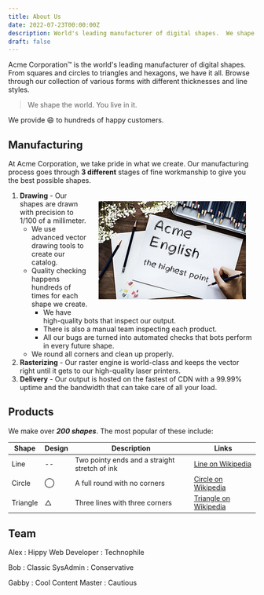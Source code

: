 ```yaml
---
title: About Us
date: 2022-07-23T00:00:00Z
description: World's leading manufacturer of digital shapes.  We shape the world.  You live in it.
draft: false
---
```


Acme Corporation&trade; is the world's leading manufacturer of digital shapes. From squares and circles to triangles and hexagons, we have it all. Browse through our collection of various forms with different thicknesses and line styles.

> We shape the world. You live in it.

We provide :smile: to hundreds of happy customers.

## Manufacturing

At Acme Corporation, we take pride in what we create. Our manufacturing process goes through **3 different** stages of fine workmanship to give you the best possible shapes.

<img style="float: right; margin: 20px;" src="../image/draw.jpg">

1. **Drawing** - Our shapes are drawn with precision to 1/100 of a millimeter.
   - We use advanced vector drawing tools to create our catalog.
   - Quality checking happens hundreds of times for each shape we create.
     - We have high-quality bots that inspect our output.
     - There is also a manual team inspecting each product.
     - All our bugs are turned into automated checks that bots perform in every future shape.
   - We round all corners and clean up properly.
2. **Rasterizing** - Our raster engine is world-class and keeps the vector right until it gets to our high-quality laser printers.
3. **Delivery** - Our output is hosted on the fastest of CDN with a 99.99% uptime and the bandwidth that can take care of all your load.

## Products

We make over **_200 shapes_**. The most popular of these include:

| Shape    | Design  | Description                                   | Links                                                                |
| -------- | ------- | --------------------------------------------- | -------------------------------------------------------------------- |
| Line     | --      | Two pointy ends and a straight stretch of ink | [Line on Wikipedia](<https://en.wikipedia.org/wiki/Line_(geometry)>) |
| Circle   | &#8413; | A full round with no corners                  | [Circle on Wikipedia](https://en.wikipedia.org/wiki/Circle)          |
| Triangle | &#9651; | Three lines with three corners                | [Triangle on Wikipedia](https://en.wikipedia.org/wiki/Triangle)      |

## Team

Alex
: Hippy Web Developer
: Technophile

Bob
: Classic SysAdmin
: Conservative

Gabby
: Cool Content Master
: Cautious

